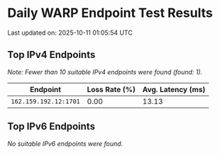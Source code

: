# Daily WARP Endpoint Test Results

Last updated on: 2025-10-11 01:05:54 UTC

## Top IPv4 Endpoints

*Note: Fewer than 10 suitable IPv4 endpoints were found (found: 1).*


| Endpoint | Loss Rate (%) | Avg. Latency (ms) |
|---|---|---|
| `162.159.192.12:1701` | 0.00 | 13.13 |

## Top IPv6 Endpoints

*No suitable IPv6 endpoints were found.*

